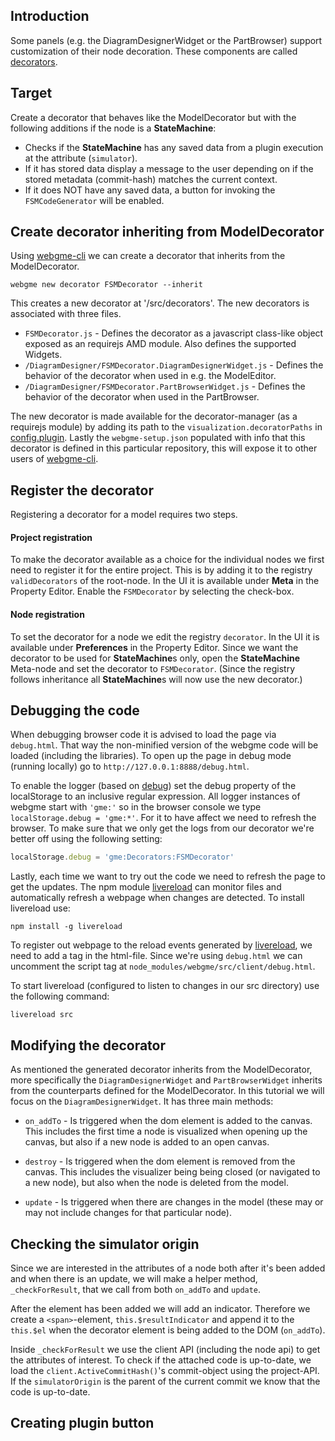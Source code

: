 ## Introduction
Some panels (e.g. the DiagramDesignerWidget or the PartBrowser) support customization of their node decoration.
These components are called [decorators](https://github.com/webgme/webgme/wiki/GME-Decorators).

## Target
Create a decorator that behaves like the ModelDecorator but with the following additions if the node is a **StateMachine**:
 - Checks if the **StateMachine** has any saved data from a plugin execution at the attribute (`simulator`).
 - If it has stored data display a message to the user depending on if the stored metadata (commit-hash) matches the current context.
 - If it does NOT have any saved data, a button for invoking the `FSMCodeGenerator` will be enabled.

## Create decorator inheriting from ModelDecorator
Using [webgme-cli](https://github.com/webgme/webgme-cli) we can create a decorator that inherits from the ModelDecorator.
 ```
 webgme new decorator FSMDecorator --inherit
 ```
This creates a new decorator at '/src/decorators'. The new decorators is associated with three files.
- `FSMDecorator.js` - Defines the decorator as a javascript class-like object exposed as an requirejs AMD module. Also defines the supported Widgets.
- `/DiagramDesigner/FSMDecorator.DiagramDesignerWidget.js` - Defines the behavior of the decorator when used in e.g. the ModelEditor.
- `/DiagramDesigner/FSMDecorator.PartBrowserWidget.js` - Defines the behavior of the decorator when used in the PartBrowser.

The new decorator is made available for the decorator-manager (as a requirejs module) by adding its path to the `visualization.decoratorPaths` in [config.plugin](https://github.com/webgme/webgme/tree/master/config#visualization).
Lastly the `webgme-setup.json` populated with info that this decorator is defined in this particular repository, this will expose it to other users of [webgme-cli](https://github.com/webgme/webgme-cli).

## Register the decorator
Registering a decorator for a model requires two steps.
#### Project registration
To make the decorator available as a choice for the individual nodes we first need to register it for the entire project. 
This is by adding it to the registry `validDecorators` of the root-node. In the UI it is available under **Meta** in the Property Editor. 
Enable the `FSMDecorator` by selecting the check-box.

#### Node registration
To set the decorator for a node we edit the registry `decorator`. In the UI it is available under **Preferences** in the Property Editor.
Since we want the decorator to be used for **StateMachine**s only, open the **StateMachine** Meta-node and set the decorator to `FSMDecorator`.
(Since the registry follows inheritance all **StateMachine**s will now use the new decorator.)

## Debugging the code
When debugging browser code it is advised to load the page via `debug.html`. That way the non-minified version of the webgme code will be loaded (including the libraries).
To open up the page in debug mode (running locally) go to `http://127.0.0.1:8888/debug.html`.

To enable the logger (based on [debug](https://github.com/visionmedia/debug)) set the debug property of the localStorage to an inclusive regular expression. 
All logger instances of webgme start with `'gme:'` so in the browser console we type `localStorage.debug = 'gme:*'`. For it to have affect we need to refresh the browser. 
To make sure that we only get the logs from our decorator we're better off using the following setting:

```javascript
localStorage.debug = 'gme:Decorators:FSMDecorator'
```

Lastly, each time we want to try out the code we need to refresh the page to get the updates. The npm module [livereload](https://www.npmjs.com/package/livereload)
can monitor files and automatically refresh a webpage when changes are detected. To install livereload use:
```
npm install -g livereload
```

To register out webpage to the reload events generated by [livereload](https://www.npmjs.com/package/livereload), we need to add a tag in the html-file. Since we're using
`debug.html` we can uncomment the script tag at `node_modules/webgme/src/client/debug.html`.

To start livereload (configured to listen to changes in our src directory) use the following command:
```
livereload src
```


## Modifying the decorator
As mentioned the generated decorator inherits from the ModelDecorator, more specifically the `DiagramDesignerWidget` and `PartBrowserWidget` inherits from the counterparts
defined for the ModelDecorator. In this tutorial we will focus on the `DiagramDesignerWidget`. It has three main methods:

- `on_addTo` - Is triggered when the dom element is added to the canvas. This includes the first time a node is
visualized when opening up the canvas, but also if a new node is added to an open canvas.

- `destroy` - Is triggered when the dom element is removed from the canvas. This includes the visualizer being
being closed (or navigated to a new node), but also when the node is deleted from the model.

- `update` - Is triggered when there are changes in the model (these may or may not include changes for that
particular node).

## Checking the simulator origin
Since we are interested in the attributes of a node both after it's been added and when there is an update, we
will make a helper method, `_checkForResult`, that we call from both `on_addTo` and `update`.

After the element has been added we will add an indicator. Therefore we create a `<span>`-element, `this.$resultIndicator`
and append it to the `this.$el` when the decorator element is being added to the DOM (`on_addTo`).

Inside `_checkForResult` we use the client API (including the node api) to get the attributes of interest. To check
if the attached code is up-to-date, we load the `client.ActiveCommitHash()`'s commit-object using the project-API. If
the `simulatorOrigin` is the parent of the current commit we know that the code is up-to-date.


## Creating plugin button



